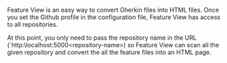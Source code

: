 Feature View is an easy way to convert Gherkin files into HTML files. Once you set the Github profile in the configuration file, Feature View has access to all repositories.

At this point, you only need to pass the repository name in the URL (`http:\\localhost:5000\<repository-name>) so Feature View can scan all the given repository and convert the all the feature files into an HTML page.